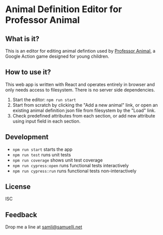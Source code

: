 # Animal Definition Editor for Professor Animal

## What is it?
This is an editor for editing animal defintion used by [Professor Animal](), a Google Action game designed for young children.

## How to use it?
This web app is written with React and operates entirely in browser and only needs access to filesystem. There is no server side dependencies.

1. Start the editor: `npm run start`
2. Start from scratch by clicking the "Add a new animal" link, or open an existing animal definition json file from filesystem by the "Load" link.
3. Check predefined attributes from each section, or add new attribute using input field in each section.

## Development
* `npm run start` starts the app 
* `npm run test` runs unit tests 
* `npm run coverage` shows unit test coverage
* `npm run cypress:open` runs functional tests interactively
* `npm run cypress:run` runs functional tests non-interactively

## License
ISC

## Feedback
Drop me a line at samli@samuelli.net